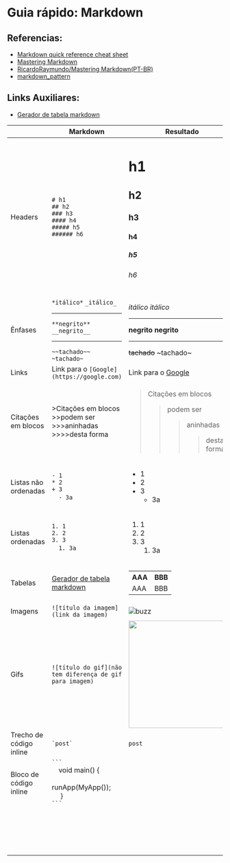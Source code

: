 # Guia rápido: Markdown

## Referencias:
- [Markdown quick reference cheat sheet](https://en.support.wordpress.com/markdown-quick-reference/)
- [Mastering Markdown](https://guides.github.com/features/mastering-markdown/)
- [RicardoRaymundo/Mastering Markdown(PT-BR)](https://github.com/RicardoRaymundo/tutorial_package_example/tree/master/mastering_markdown)
- [markdown_pattern](https://github.com/RicardoRaymundo/tutorial_package_example/tree/master/markdown_pattern)

## Links Auxiliares:
- [Gerador de tabela markdown](https://www.tablesgenerator.com/markdown_tables) 

|  | Markdown | Resultado |
|---|----------|-----------|
|Headers  |`# h1` <br> `## h2` <br> `### h3` <br> `#### h4` <br> `##### h5` <br> `###### h6`  | <h1>h1</h1> <h2>h2</h2> <h3>h3</h3> <h4>h4</h4> <h5>h5</h5> <h6>h6</h6>|
|Ênfases  |`*itálico*` `_itálico_` <hr> `**negrito**` `__negrito__`  <hr> `~~tachado~~` `~tachado~` |*_itálico_*  _itálico_ <hr> **negrito** __negrito__ <hr> ~~tachado~~ ~tachado~|
|Links  |Link para o `[Google](https://google.com)`  |Link para o [Google](https://google.com)  |
|Citações em blocos  |>Citações em blocos <br> >>podem ser <br> >>>aninhadas <br> >>>>desta forma   |<blockquote>Citações em blocos<blockquote>podem ser<blockquote>aninhadas<blockquote>desta forma</blockquote></blockquote></blockquote></blockquote>  |
|Listas não ordenadas  |`- 1` <br> `* 2` <br> `+ 3` <br>  &emsp;`- 3a`  |<ul> <li> 1 </li> <li> 2 </li> <li> 3 <ul> <li> 3a </li> </ul> </li> </ul> |
|Listas ordenadas  |`1. 1` <br> `2. 2` <br> `3. 3` <br>  &emsp;`1. 3a`  |<ol> <li> 1 </li> <li> 2 </li> <li> 3 <ol> <li> 3a </li> </ol> </li> </ol> |
|Tabelas  |[Gerador de tabela markdown](https://www.tablesgenerator.com/markdown_tables)|<table> <tr> <th>AAA</th> <th>BBB</th> </tr> <tr> <td>AAA</td> <td>BBB</td> </tr> </table>  |
|Imagens  |`![título da imagem](link da imagem)`  |![buzz](https://encrypted-tbn0.gstatic.com/images?q=tbn:ANd9GcSJIWN8QIrCFHQAIzOji5Ve9gdtlFo8541CcyfDfdTODVIx1xEELw&s)  |
|Gifs  |`![título do gif](não tem diferença de gif para imagem)`  |<img src="https://media.giphy.com/media/yVuMfrO3XcMq4/giphy.gif" width="250"> |
|Trecho de código inline  |`` `post` ``|`post`  |
|Bloco de código inline  |```` ``` ```` <br> &emsp;void main() { <br> &emsp;&emsp; runApp(MyApp()); <br> &emsp; } <br> ```` ``` ````|  |
|  |  |  |
|  |  |  |
|  |  |  |
|  |  |  |
|  |  |  |
|  |  |  |
|  |  |  |
|  |  |  |
|  |  |  |
|  |  |  |
|  |  |  |
|  |  |  |
|  |  |  |
|  |  |  |
|  |  |  |
|  |  |  |
|  |  |  |
|  |  |  |